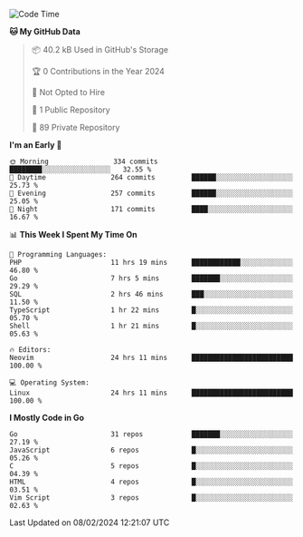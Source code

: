 
<!--START_SECTION:waka-->
![Code Time](http://img.shields.io/badge/Code%20Time-4%2C581%20hrs%2010%20mins-blue)

**🐱 My GitHub Data** 

> 📦 40.2 kB Used in GitHub's Storage 
 > 
> 🏆 0 Contributions in the Year 2024
 > 
> 🚫 Not Opted to Hire
 > 
> 📜 1 Public Repository 
 > 
> 🔑 89 Private Repository 
 > 
**I'm an Early 🐤** 

```text
🌞 Morning                334 commits         ████████░░░░░░░░░░░░░░░░░   32.55 % 
🌆 Daytime                264 commits         ██████░░░░░░░░░░░░░░░░░░░   25.73 % 
🌃 Evening                257 commits         ██████░░░░░░░░░░░░░░░░░░░   25.05 % 
🌙 Night                  171 commits         ████░░░░░░░░░░░░░░░░░░░░░   16.67 % 
```


📊 **This Week I Spent My Time On** 

```text
💬 Programming Languages: 
PHP                      11 hrs 19 mins      ████████████░░░░░░░░░░░░░   46.80 % 
Go                       7 hrs 5 mins        ███████░░░░░░░░░░░░░░░░░░   29.29 % 
SQL                      2 hrs 46 mins       ███░░░░░░░░░░░░░░░░░░░░░░   11.50 % 
TypeScript               1 hr 22 mins        █░░░░░░░░░░░░░░░░░░░░░░░░   05.70 % 
Shell                    1 hr 21 mins        █░░░░░░░░░░░░░░░░░░░░░░░░   05.63 % 

🔥 Editors: 
Neovim                   24 hrs 11 mins      █████████████████████████   100.00 % 

💻 Operating System: 
Linux                    24 hrs 11 mins      █████████████████████████   100.00 % 
```

**I Mostly Code in Go** 

```text
Go                       31 repos            ███████░░░░░░░░░░░░░░░░░░   27.19 % 
JavaScript               6 repos             █░░░░░░░░░░░░░░░░░░░░░░░░   05.26 % 
C                        5 repos             █░░░░░░░░░░░░░░░░░░░░░░░░   04.39 % 
HTML                     4 repos             █░░░░░░░░░░░░░░░░░░░░░░░░   03.51 % 
Vim Script               3 repos             █░░░░░░░░░░░░░░░░░░░░░░░░   02.63 % 
```




 Last Updated on 08/02/2024 12:21:07 UTC
<!--END_SECTION:waka-->
